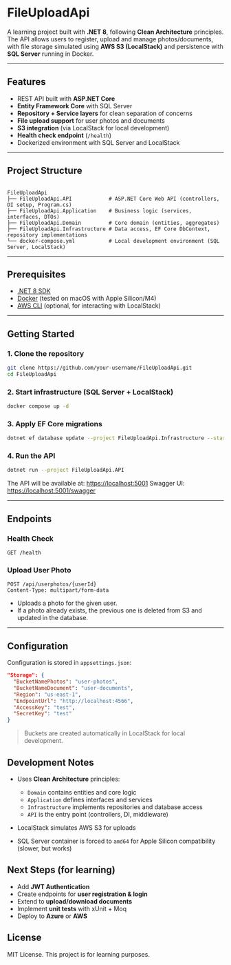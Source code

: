 
# FileUploadApi

A learning project built with **.NET 8**, following **Clean Architecture** principles.  
The API allows users to register, upload and manage photos/documents, with file storage simulated using **AWS S3 (LocalStack)** and persistence with **SQL Server** running in Docker.

---

## Features

- REST API built with **ASP.NET Core**
- **Entity Framework Core** with SQL Server
- **Repository + Service layers** for clean separation of concerns
- **File upload support** for user photos and documents
- **S3 integration** (via LocalStack for local development)
- **Health check endpoint** (`/health`)
- Dockerized environment with SQL Server and LocalStack

---

## Project Structure

```

FileUploadApi
├── FileUploadApi.API            # ASP.NET Core Web API (controllers, DI setup, Program.cs)
├── FileUploadApi.Application    # Business logic (services, interfaces, DTOs)
├── FileUploadApi.Domain         # Core domain (entities, aggregates)
├── FileUploadApi.Infrastructure # Data access, EF Core DbContext, repository implementations
└── docker-compose.yml           # Local development environment (SQL Server, LocalStack)

````

---

## Prerequisites

- [.NET 8 SDK](https://dotnet.microsoft.com/download)
- [Docker](https://www.docker.com/) (tested on macOS with Apple Silicon/M4)
- [AWS CLI](https://docs.aws.amazon.com/cli/) (optional, for interacting with LocalStack)

---

## Getting Started

### 1. Clone the repository
```bash
git clone https://github.com/your-username/FileUploadApi.git
cd FileUploadApi
````

### 2. Start infrastructure (SQL Server + LocalStack)

```bash
docker compose up -d
```

### 3. Apply EF Core migrations

```bash
dotnet ef database update --project FileUploadApi.Infrastructure --startup-project FileUploadApi.API
```

### 4. Run the API

```bash
dotnet run --project FileUploadApi.API
```

The API will be available at: [https://localhost:5001](https://localhost:5001)
Swagger UI: [https://localhost:5001/swagger](https://localhost:5001/swagger)

---

## Endpoints

### Health Check

```http
GET /health
```

### Upload User Photo

```http
POST /api/userphotos/{userId}
Content-Type: multipart/form-data
```

* Uploads a photo for the given user.
* If a photo already exists, the previous one is deleted from S3 and updated in the database.

---

## Configuration

Configuration is stored in `appsettings.json`:

```json
"Storage": {
  "BucketNamePhotos": "user-photos",
  "BucketNameDocument": "user-documents",
  "Region": "us-east-1",
  "EndpointUrl": "http://localhost:4566",
  "AccessKey": "test",
  "SecretKey": "test"
}
```

> Buckets are created automatically in LocalStack for local development.


## Development Notes

* Uses **Clean Architecture** principles:

    * `Domain` contains entities and core logic
    * `Application` defines interfaces and services
    * `Infrastructure` implements repositories and database access
    * `API` is the entry point (controllers, DI, middleware)
* LocalStack simulates AWS S3 for uploads
* SQL Server container is forced to `amd64` for Apple Silicon compatibility (slower, but works)


## Next Steps (for learning)

* Add **JWT Authentication**
* Create endpoints for **user registration & login**
* Extend to **upload/download documents**
* Implement **unit tests** with xUnit + Moq
* Deploy to **Azure** or **AWS**


## License

MIT License.
This project is for learning purposes.
